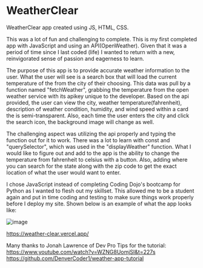 # WeatherClear
 WeatherClear app created using JS, HTML, CSS.
 
 This was a lot of fun and challenging to complete. This is my first completed app with JavaScript and using an API(OpenWeather). Given that it was a period of time since I last coded (life) I wanted to return with a new, reinvigorated sense of passion and eagerness to learn. 

 The purpose of this app is to provide accurate weather information to the user. What the user will see is a search box that will load the current temperature of the from the city of their choosing. This data was pull by a function named "fetchWeather", grabbing the temperature from the open weather service with its apikey unique to the developer. Based on the api provided, the user can view the city, weather temperature(fahrenheit), description of weather condition, humidity, and wind speed within a card the is semi-transparent. Also, each time the user enters the city and click the search icon, the background image will change as well.

 The challenging aspect was utilizing the api properly and typing the function out for it to work. There was a lot to learn with const and "querySelector", which was used in the "displayWeather" function. What I would like to figure out and add to the app is the ability to change the temperature from fahrenheit to celsius with a button. Also, adding where you can search for the state along with  the zip code to get the exact location of what the user would want to enter. 
 
 I chose JavaScript instead of completing Coding Dojo's bootcamp for Python as I wanted to flesh out my skillset. This allowed me to be a student again and put in time coding and testing to make sure things work properly before I deploy my site. Shown below is an example of what the app looks like:
 
![image](https://user-images.githubusercontent.com/59490521/117002950-3cd9e080-acb2-11eb-94d7-975fb75f8648.png)


https://weather-clear.vercel.app/

Many thanks to Jonah Lawrence of Dev Pro Tips for the tutorial:
https://www.youtube.com/watch?v=WZNG8UomjSI&t=227s
https://github.com/DenverCoder1/weather-app-tutorial